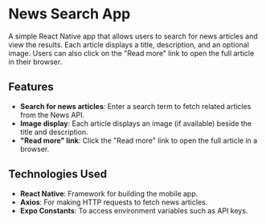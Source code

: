 # News Search App

A simple React Native app that allows users to search for news articles and view the results. Each article displays a title, description, and an optional image. Users can also click on the "Read more" link to open the full article in their browser.

## Features

- **Search for news articles**: Enter a search term to fetch related articles from the News API.
- **Image display**: Each article displays an image (if available) beside the title and description.
- **"Read more" link**: Click the "Read more" link to open the full article in a browser.

## Technologies Used

- **React Native**: Framework for building the mobile app.
- **Axios**: For making HTTP requests to fetch news articles.
- **Expo Constants**: To access environment variables such as API keys.

